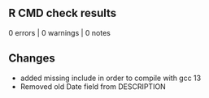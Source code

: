 ## R CMD check results

0 errors | 0 warnings | 0 notes

## Changes

* added missing <cstdint> include in order to compile with gcc 13
* Removed old Date field from DESCRIPTION



